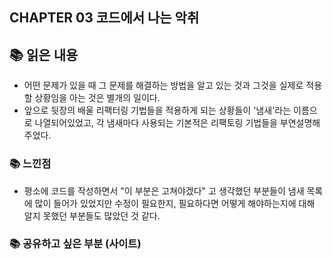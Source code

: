 
## CHAPTER 03 코드에서 나는 악취

## 📚 읽은 내용
- 어떤 문제가 있을 때 그 문제를 해결하는 방법을 알고 있는 것과 그것을 실제로 적용할 상황임을 아는 것은 별개의 일이다.
- 앞으로 뒷장의 배울 리팩터링 기법들을 적용하게 되는 상황들이 '냄새'라는 이름으로 나열되어있었고, 각 냄새마다 사용되는 기본적은 리팩토링 기법들을 부연설명해주었다. 

### 📚 느낀점
- 평소에 코드를 작성하면서 "이 부분은 고쳐야겠다" 고 생각했던 부분들이 냄새 목록에 많이 들어가 있었지만 수정이 필요한지, 필요하다면 어떻게 해야하는지에 대해 알지 못했던 부분들도 많았던 것 같다.

### 📚 공유하고 싶은 부분 (사이트)

